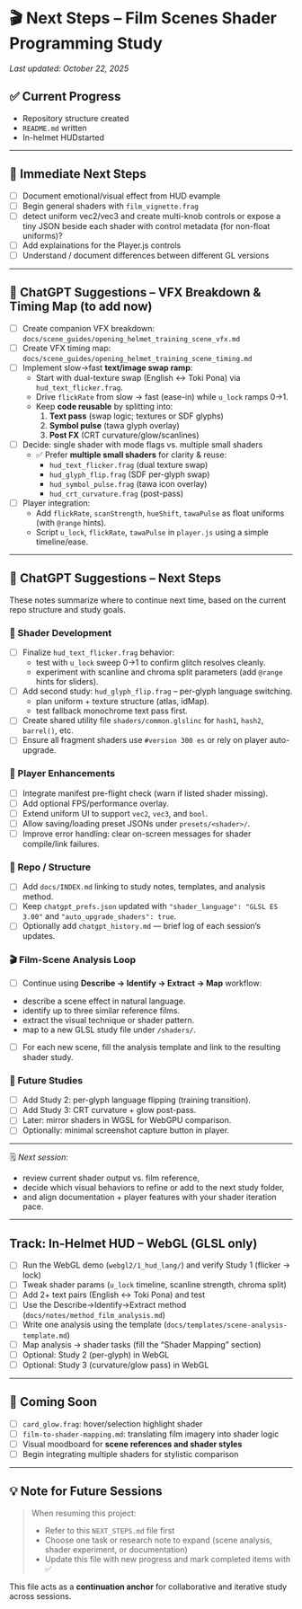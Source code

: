 # 🎬 Next Steps – Film Scenes Shader Programming Study

_Last updated: October 22, 2025_

## ✅ Current Progress
- Repository structure created  
- `README.md` written 
- In-helmet HUDstarted  

---

## 🧭 Immediate Next Steps
- [ ] Document emotional/visual effect from HUD evample  
- [ ] Begin general shaders with `film_vignette.frag`
- [ ] detect uniform vec2/vec3 and create multi-knob controls or expose a tiny JSON beside each shader with control metadata (for non-float uniforms)?
- [ ] Add explainations for the Player.js controls
- [ ] Understand / document differences between different GL versions

---

## 💬 ChatGPT Suggestions – VFX Breakdown & Timing Map (to add now)

- [ ] Create companion VFX breakdown: `docs/scene_guides/opening_helmet_training_scene_vfx.md`
- [ ] Create VFX timing map: `docs/scene_guides/opening_helmet_training_scene_timing.md`
- [ ] Implement slow→fast **text/image swap ramp**:
  - Start with dual-texture swap (English ↔ Toki Pona) via `hud_text_flicker.frag`.
  - Drive `flickRate` from slow → fast (ease-in) while `u_lock` ramps 0→1.
  - Keep **code reusable** by splitting into:
    1) **Text pass** (swap logic; textures or SDF glyphs)
    2) **Symbol pulse** (tawa glyph overlay)
    3) **Post FX** (CRT curvature/glow/scanlines)
- [ ] Decide: single shader with mode flags vs. multiple small shaders
  - ✅ Prefer **multiple small shaders** for clarity & reuse:
    - `hud_text_flicker.frag` (dual texture swap)
    - `hud_glyph_flip.frag` (SDF per-glyph swap)
    - `hud_symbol_pulse.frag` (tawa icon overlay)
    - `hud_crt_curvature.frag` (post-pass)
- [ ] Player integration:
  - Add `flickRate`, `scanStrength`, `hueShift`, `tawaPulse` as float uniforms (with `@range` hints).
  - Script `u_lock`, `flickRate`, `tawaPulse` in `player.js` using a simple timeline/ease.


---
## 💬 ChatGPT Suggestions – Next Steps

These notes summarize where to continue next time, based on the current repo structure and study goals.

### 🎨 Shader Development
- [ ] Finalize `hud_text_flicker.frag` behavior:
  - test with `u_lock` sweep 0→1 to confirm glitch resolves cleanly.
  - experiment with scanline and chroma split parameters (add `@range` hints for sliders).
- [ ] Add second study: `hud_glyph_flip.frag` – per-glyph language switching.
  - plan uniform + texture structure (atlas, idMap).
  - test fallback monochrome text pass first.
- [ ] Create shared utility file `shaders/common.glslinc` for `hash1`, `hash2`, `barrel()`, etc.
- [ ] Ensure all fragment shaders use `#version 300 es` or rely on player auto-upgrade.

### 🧩 Player Enhancements
- [ ] Integrate manifest pre-flight check (warn if listed shader missing).
- [ ] Add optional FPS/performance overlay.
- [ ] Extend uniform UI to support `vec2`, `vec3`, and `bool`.
- [ ] Allow saving/loading preset JSONs under `presets/<shader>/`.
- [ ] Improve error handling: clear on-screen messages for shader compile/link failures.

### 📁 Repo / Structure
- [ ] Add `docs/INDEX.md` linking to study notes, templates, and analysis method.
- [ ] Keep `chatgpt_prefs.json` updated with `"shader_language": "GLSL ES 3.00"` and `"auto_upgrade_shaders": true`.
- [ ] Optionally add `chatgpt_history.md` — brief log of each session’s updates.

### 🎬 Film-Scene Analysis Loop
- [ ] Continue using **Describe → Identify → Extract → Map** workflow:
- describe a scene effect in natural language.
- identify up to three similar reference films.
- extract the visual technique or shader pattern.
- map to a new GLSL study file under `/shaders/`.
- [ ] For each new scene, fill the analysis template and link to the resulting shader study.

### 🚀 Future Studies
- [ ] Add Study 2: per-glyph language flipping (training transition).
- [ ] Add Study 3: CRT curvature + glow post-pass.
- [ ] Later: mirror shaders in WGSL for WebGPU comparison.
- [ ] Optionally: minimal screenshot capture button in player.

---

🗒️ *Next session*:  
- review current shader output vs. film reference,  
- decide which visual behaviors to refine or add to the next study folder,  
- and align documentation + player features with your shader iteration pace.


---
## Track: In-Helmet HUD – WebGL (GLSL only)

- [ ] Run the WebGL demo (`webgl2/1_hud_lang/`) and verify Study 1 (flicker → lock)
- [ ] Tweak shader params (`u_lock` timeline, scanline strength, chroma split)
- [ ] Add 2+ text pairs (English ↔ Toki Pona) and test
- [ ] Use the Describe→Identify→Extract method (`docs/notes/method_film_analysis.md`)
- [ ] Write one analysis using the template (`docs/templates/scene-analysis-template.md`)
- [ ] Map analysis → shader tasks (fill the “Shader Mapping” section)
- [ ] Optional: Study 2 (per-glyph) in WebGL
- [ ] Optional: Study 3 (curvature/glow pass) in WebGL

---

## 🧪 Coming Soon
- [ ] `card_glow.frag`: hover/selection highlight shader  
- [ ] `film-to-shader-mapping.md`: translating film imagery into shader logic  
- [ ] Visual moodboard for **scene references and shader styles**  
- [ ] Begin integrating multiple shaders for stylistic comparison  

---

## 💡 Note for Future Sessions

> When resuming this project:  
> - Refer to this `NEXT_STEPS.md` file first  
> - Choose one task or research note to expand (scene analysis, shader experiment, or documentation)  
> - Update this file with new progress and mark completed items with ✅  

This file acts as a **continuation anchor** for collaborative and iterative study across sessions.  

